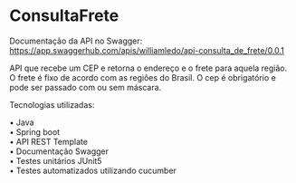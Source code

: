 # ConsultaFrete

Documentação da API no Swagger:  https://app.swaggerhub.com/apis/williamledo/api-consulta_de_frete/0.0.1 

API que recebe um CEP e retorna o endereço e o frete para aquela região.
<br/> O frete é fixo de acordo com as regiões do Brasil. O cep é obrigatório e pode ser passado com ou sem máscara.

Tecnologias utilizadas:

• Java<br/>
• Spring boot<br/>
• API REST Template<br/>
• Documentação Swagger<br/>
• Testes unitários JUnit5<br/>
• Testes automatizados utilizando cucumber
